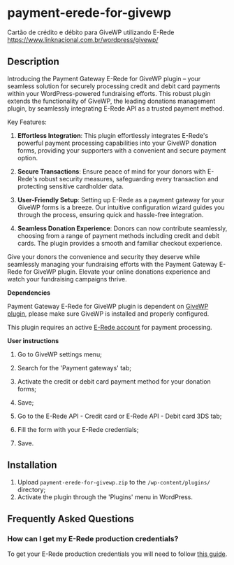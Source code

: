 # payment-erede-for-givewp
Cartão de crédito e débito para GiveWP utilizando E-Rede https://www.linknacional.com.br/wordpress/givewp/

## Description

Introducing the Payment Gateway E-Rede for GiveWP plugin – your seamless solution for securely processing credit and debit card payments within your WordPress-powered fundraising efforts. This robust plugin extends the functionality of GiveWP, the leading donations management plugin, by seamlessly integrating E-Rede API as a trusted payment method.

Key Features:

1. **Effortless Integration**: This plugin effortlessly integrates E-Rede's powerful payment processing capabilities into your GiveWP donation forms, providing your supporters with a convenient and secure payment option.

2. **Secure Transactions**: Ensure peace of mind for your donors with E-Rede's robust security measures, safeguarding every transaction and protecting sensitive cardholder data.

3. **User-Friendly Setup**: Setting up E-Rede as a payment gateway for your GiveWP forms is a breeze. Our intuitive configuration wizard guides you through the process, ensuring quick and hassle-free integration.

4. **Seamless Donation Experience**: Donors can now contribute seamlessly, choosing from a range of payment methods including credit and debit cards. The plugin provides a smooth and familiar checkout experience.

Give your donors the convenience and security they deserve while seamlessly managing your fundraising efforts with the Payment Gateway E-Rede for GiveWP plugin. Elevate your online donations experience and watch your fundraising campaigns thrive.

**Dependencies**

Payment Gateway E-Rede for GiveWP plugin is dependent on [GiveWP plugin](https://wordpress.org/plugins/give/), please make sure GiveWP is installed and properly configured.

This plugin requires an active [E-Rede account](https://developer.userede.com.br/) for payment processing.

**User instructions**

1. Go to GiveWP settings menu;

2. Search for the 'Payment gateways' tab;

3. Activate the credit or debit card payment method for your donation forms;

4. Save;

5. Go to the E-Rede API - Credit card or E-Rede API - Debit card 3DS tab;

6. Fill the form with your E-Rede credentials;

7. Save.

## Installation

1. Upload `payment-erede-for-givewp.zip` to the `/wp-content/plugins/` directory;
2. Activate the plugin through the 'Plugins' menu in WordPress.

## Frequently Asked Questions

### How can I get my E-Rede production credentials?

To get your E-Rede production credentials you will need to follow [this guide](https://developer.userede.com.br/e-rede#documentacao-credenciamento).

